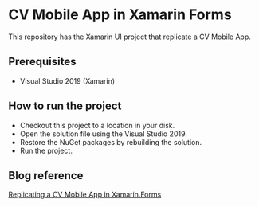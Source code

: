 # CV Mobile App in Xamarin Forms

This repository has the Xamarin UI project that replicate a CV Mobile App.

## Prerequisites

* Visual Studio 2019 (Xamarin)

## How to run the project

* Checkout this project to a location in your disk.
* Open the solution file using the Visual Studio 2019.
* Restore the NuGet packages by rebuilding the solution.
* Run the project.

## Blog reference
[Replicating a CV Mobile App in Xamarin.Forms](https://www.syncfusion.com/blogs/post/replicating-a-cv-mobile-app-in-xamarin-forms.aspx)

